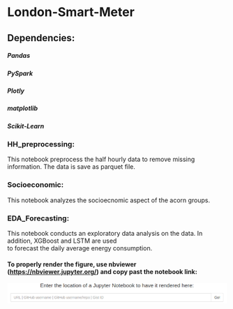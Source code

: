 # London-Smart-Meter
## Dependencies:
##### Pandas
##### PySpark
##### Plotly
##### matplotlib
##### Scikit-Learn

### HH_preprocessing: 
This notebook preprocess the half hourly data to remove missing information. The data is save as parquet file. 
### Socioeconomic: 
This notebook analyzes the socioecnomic aspect of the acorn groups.
### EDA_Forecasting: 
This notebook conducts an exploratory data analysis on the data. In addition, XGBoost and LSTM are used \
to forecast the daily average energy consumption.
 #### To properly render the figure, use nbviewer (https://nbviewer.jupyter.org/) and copy past the notebook link:
 
 ![alt text](nbviewer.png)
